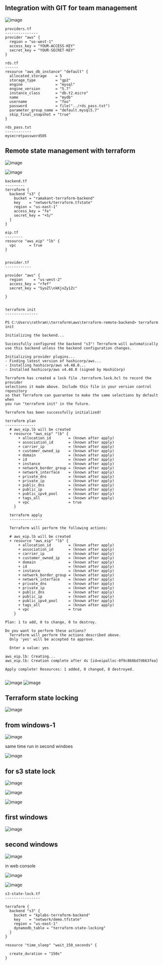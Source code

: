 Integration with GIT for team management
-----------------------------------------

![image](https://user-images.githubusercontent.com/53966749/208822258-88bb6d52-5c6d-49eb-bb84-e415edde3b05.png)

```
providers.tf
---------------
provider "aws" {
  region = "us-west-1"
  access_key = "YOUR-ACCESS-KEY"
  secret_key = "YOUR-SECRET-KEY"
}

rds.tf
------
resource "aws_db_instance" "default" {
  allocated_storage    = 5
  storage_type         = "gp2"
  engine               = "mysql"
  engine_version       = "5.7"
  instance_class       = "db.t2.micro"
  name                 = "mydb"
  username             = "foo"
  password             = file("../rds_pass.txt")
  parameter_group_name = "default.mysql5.7"
  skip_final_snapshot = "true"
}

rds_pass.txt
------------
mysecretpassword505

```

Remote state management with terraform
--------------------------------------

![image](https://user-images.githubusercontent.com/53966749/208842366-ef2beb28-b73d-446a-8708-7044bc9a6737.png)

![image](https://user-images.githubusercontent.com/53966749/208842543-b64bf8aa-bfab-4ab1-8b19-58c028462b6e.png)

```
backend.tf
---------
terraform {
  backend "s3" {
    bucket = "ramakant-terraform-backend"
    key    = "network/terraform.tfstate"
    region = "us-east-1"
    access_key = "fe"
    secret_key = "+S/"
  }
}

eip.tf
--------
resource "aws_eip" "lb" {
  vpc      = true
}


provider.tf
------------

provider "aws" {
  region     = "us-west-2"
  access_key = "rfef"
  secret_key = "SyoZl\nkKjxZy1Zc"

}


terraform init
---------------

PS C:\Users\rathram\\terraform\aws\terraform-remote-backend> terraform init

Initializing the backend...

Successfully configured the backend "s3"! Terraform will automatically
use this backend unless the backend configuration changes.

Initializing provider plugins...
- Finding latest version of hashicorp/aws...
- Installing hashicorp/aws v4.48.0...
- Installed hashicorp/aws v4.48.0 (signed by HashiCorp)

Terraform has created a lock file .terraform.lock.hcl to record the provider
selections it made above. Include this file in your version control repository
so that Terraform can guarantee to make the same selections by default when
you run "terraform init" in the future.

Terraform has been successfully initialized!

terraform plan
--------------
  # aws_eip.lb will be created
  + resource "aws_eip" "lb" {
      + allocation_id        = (known after apply)
      + association_id       = (known after apply)
      + carrier_ip           = (known after apply)
      + customer_owned_ip    = (known after apply)
      + domain               = (known after apply)
      + id                   = (known after apply)
      + instance             = (known after apply)
      + network_border_group = (known after apply)
      + network_interface    = (known after apply)
      + private_dns          = (known after apply)
      + private_ip           = (known after apply)
      + public_dns           = (known after apply)
      + public_ip            = (known after apply)
      + public_ipv4_pool     = (known after apply)
      + tags_all             = (known after apply)
      + vpc                  = true
    }
    
  terraform apply
  ---------------
  
  Terraform will perform the following actions:

  # aws_eip.lb will be created
  + resource "aws_eip" "lb" {
      + allocation_id        = (known after apply)
      + association_id       = (known after apply)
      + carrier_ip           = (known after apply)
      + customer_owned_ip    = (known after apply)
      + domain               = (known after apply)
      + id                   = (known after apply)
      + instance             = (known after apply)
      + network_border_group = (known after apply)
      + network_interface    = (known after apply)
      + private_dns          = (known after apply)
      + private_ip           = (known after apply)
      + public_dns           = (known after apply)
      + public_ip            = (known after apply)
      + public_ipv4_pool     = (known after apply)
      + tags_all             = (known after apply)
      + vpc                  = true
    }

Plan: 1 to add, 0 to change, 0 to destroy.

Do you want to perform these actions?
  Terraform will perform the actions described above.
  Only 'yes' will be accepted to approve.

  Enter a value: yes

aws_eip.lb: Creating...
aws_eip.lb: Creation complete after 4s [id=eipalloc-0f9c868bd7d663fea]

Apply complete! Resources: 1 added, 0 changed, 0 destroyed.


```

![image](https://user-images.githubusercontent.com/53966749/208846145-99fd7caa-afc7-46cc-9839-c95f4b55f036.png)
![image](https://user-images.githubusercontent.com/53966749/208846257-9bc212b7-2e92-47d4-bc33-03f6e3f5e467.png)


Terraform state locking
----------------------

![image](https://user-images.githubusercontent.com/53966749/208846842-0c360577-4252-4bcc-9b38-5253533dde90.png)

from windows-1
---------------
![image](https://user-images.githubusercontent.com/53966749/208847120-7e743d64-68fd-4ccf-ae1d-2d39d772fd1f.png)

same time run in second windoes

![image](https://user-images.githubusercontent.com/53966749/208847194-346986f0-3084-4022-a88b-492f9b9d87f0.png)


for s3 state lock
-----------------

![image](https://user-images.githubusercontent.com/53966749/208849127-fe924f3f-0596-4c31-9884-909c60ac6a82.png)

![image](https://user-images.githubusercontent.com/53966749/208849292-cfdefafe-e560-4a53-8ef6-7d2db63ecac9.png)

![image](https://user-images.githubusercontent.com/53966749/208849605-195c31b6-9fbc-4a46-83dc-80b578126e92.png)

first windows
-------------
![image](https://user-images.githubusercontent.com/53966749/208849863-0a24ddb5-b5ab-4dfd-88c7-d80bc197c47e.png)

second windows
---------------
![image](https://user-images.githubusercontent.com/53966749/208849945-557a4492-69ee-4bb5-97da-92825c03acb9.png)

in web console

![image](https://user-images.githubusercontent.com/53966749/208850088-77cc8eca-760f-452e-8557-d5242a128c9d.png)

![image](https://user-images.githubusercontent.com/53966749/208850124-510117ed-118c-4687-8681-5e158cdd20bf.png)


```
s3-state-lock.tf
----------------

terraform {
  backend "s3" {
    bucket = "kplabs-terraform-backend"
    key    = "network/demo.tfstate"
    region = "us-east-1"
    dynamodb_table = "terraform-state-locking"
  }
}

resource "time_sleep" "wait_150_seconds" {

  create_duration = "150s"
}


```
